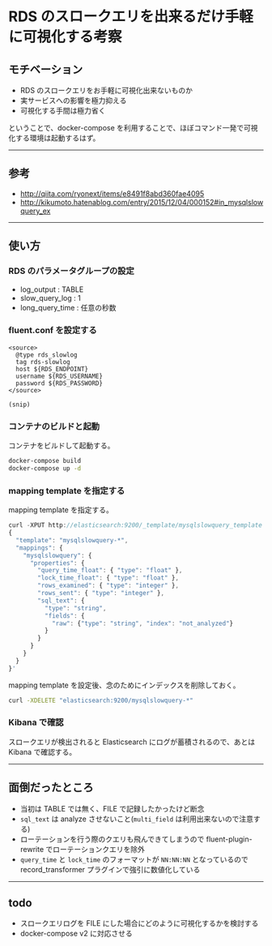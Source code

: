 # RDS のスロークエリを出来るだけ手軽に可視化する考察

## モチベーション

- RDS のスロークエリをお手軽に可視化出来ないものか
- 実サービスへの影響を極力抑える
- 可視化する手間は極力省く

ということで、docker-compose を利用することで、ほぼコマンド一発で可視化する環境は起動するはず。

***

## 参考

- http://qiita.com/ryonext/items/e8491f8abd360fae4095
- http://kikumoto.hatenablog.com/entry/2015/12/04/000152#in_mysqlslowquery_ex

***

## 使い方

### RDS のパラメータグループの設定

- log_output : TABLE
- slow_query_log : 1
- long_query_time : 任意の秒数

### fluent.conf を設定する

```
<source>
  @type rds_slowlog
  tag rds-slowlog
  host ${RDS_ENDPOINT}
  username ${RDS_USERNAME}
  password ${RDS_PASSWORD}
</source>

(snip)

```

### コンテナのビルドと起動

コンテナをビルドして起動する。

```sh
docker-compose build
docker-compose up -d
```

### mapping template を指定する

mapping template を指定する。

```javascript
curl -XPUT http://elasticsearch:9200/_template/mysqlslowquery_template -d '
{
  "template": "mysqlslowquery-*",
  "mappings": {
    "mysqlslowquery": {
      "properties": {
        "query_time_float": { "type": "float" },
        "lock_time_float": { "type": "float" },
        "rows_examined": { "type": "integer" },
        "rows_sent": { "type": "integer" },
        "sql_text": {
          "type": "string",
          "fields": {
            "raw": {"type": "string", "index": "not_analyzed"}
          }
        }
      }
    }
  }
}'
```

mapping template を設定後、念のためにインデックスを削除しておく。

```sh
curl -XDELETE "elasticsearch:9200/mysqlslowquery-*"
```

### Kibana で確認

スロークエリが検出されると Elasticsearch にログが蓄積されるので、あとは Kibana で確認する。

***

## 面倒だったところ

- 当初は TABLE では無く、FILE で記録したかったけど断念
- `sql_text` は analyze させないこと(`multi_field` は利用出来ないので注意する)
- ローテーションを行う際のクエリも飛んできてしまうので fluent-plugin-rewrite でローテーションクエリを除外
- `query_time` と `lock_time` のフォーマットが `NN:NN:NN` となっているので record_transformer プラグインで強引に数値化している

***

## todo

- スロークエリログを FILE にした場合にどのように可視化するかを検討する
- docker-compose v2 に対応させる
